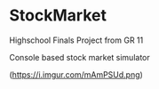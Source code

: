 # StockMarket
Highschool Finals Project from GR 11

Console based stock market simulator

(https://i.imgur.com/mAmPSUd.png)
